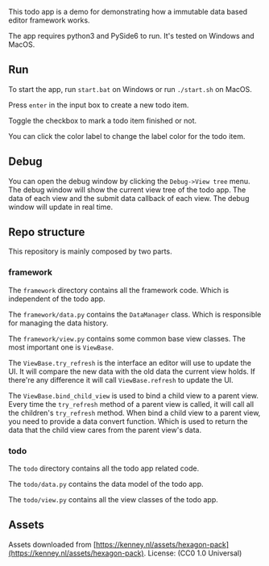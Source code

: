 This todo app is a demo for demonstrating how a immutable data based editor
framework works.

The app requires python3 and PySide6 to run. It's tested on Windows and MacOS.

## Run

To start the app, run `start.bat` on Windows or run `./start.sh` on MacOS.

Press `enter` in the input box to create a new todo item.

Toggle the checkbox to mark a todo item finished or not.

You can click the color label to change the label color for the todo item.


## Debug

You can open the debug window by clicking the `Debug->View tree` menu. The
debug window will show the current view tree of the todo app. The data of each
view and the submit data callback of each view. The debug window will update in
real time.

## Repo structure

This repository is mainly composed by two parts.

### framework

The `framework` directory contains all the framework code. Which is independent
of the todo app.

The `framework/data.py` contains the `DataManager` class. Which is responsible
for managing the data history.

The `framework/view.py` contains some common base view classes. The most
important one is `ViewBase`.

The `ViewBase.try_refresh` is the interface an
editor will use to update the UI. It will compare the new data with the old data
the current view holds. If there're any difference it will call `ViewBase.refresh`
to update the UI.

The `ViewBase.bind_child_view` is used to bind a child view to a parent view.
Every time the `try_refresh` method of a parent view is called, it will call
all the children's `try_refresh` method. When bind a child view to a parent view,
you need to provide a data convert function. Which is used to return the data that
the child view cares from the parent view's data.


### todo

The `todo` directory contains all the todo app related code.

The `todo/data.py` contains the data model of the todo app.

The `todo/view.py` contains all the view classes of the todo app.


## Assets

Assets downloaded from [https://kenney.nl/assets/hexagon-pack](https://kenney.nl/assets/hexagon-pack).
License: (CC0 1.0 Universal)
